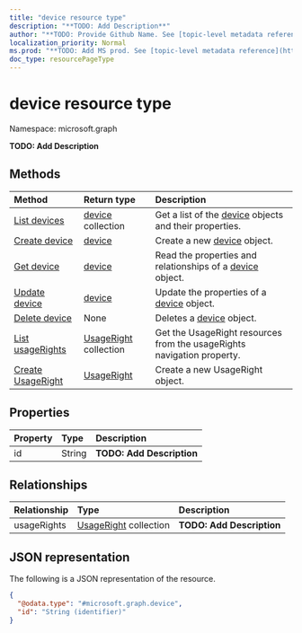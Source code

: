 ```yaml
---
title: "device resource type"
description: "**TODO: Add Description**"
author: "**TODO: Provide Github Name. See [topic-level metadata reference](https://msgo.azurewebsites.net/add/document/guidelines/metadata.html#topic-level-metadata)**"
localization_priority: Normal
ms.prod: "**TODO: Add MS prod. See [topic-level metadata reference](https://msgo.azurewebsites.net/add/document/guidelines/metadata.html#topic-level-metadata)**"
doc_type: resourcePageType
---
```


# device resource type

Namespace: microsoft.graph

**TODO: Add Description**

## Methods
|Method|Return type|Description|
|:---|:---|:---|
|[List devices](../api/device-list.md)|[device](../resources/device.md) collection|Get a list of the [device](../resources/device.md) objects and their properties.|
|[Create device](../api/device-post-devices.md)|[device](../resources/device.md)|Create a new [device](../resources/device.md) object.|
|[Get device](../api/device-get.md)|[device](../resources/device.md)|Read the properties and relationships of a [device](../resources/device.md) object.|
|[Update device](../api/device-update.md)|[device](../resources/device.md)|Update the properties of a [device](../resources/device.md) object.|
|[Delete device](../api/device-delete.md)|None|Deletes a [device](../resources/device.md) object.|
|[List usageRights](../api/device-list-usagerights.md)|[UsageRight](../resources/usageright.md) collection|Get the UsageRight resources from the usageRights navigation property.|
|[Create UsageRight](../api/device-post-usagerights.md)|[UsageRight](../resources/usageright.md)|Create a new UsageRight object.|

## Properties
|Property|Type|Description|
|:---|:---|:---|
|id|String|**TODO: Add Description**|

## Relationships
|Relationship|Type|Description|
|:---|:---|:---|
|usageRights|[UsageRight](../resources/usageright.md) collection|**TODO: Add Description**|

## JSON representation
The following is a JSON representation of the resource.
<!-- {
  "blockType": "resource",
  "keyProperty": "id",
  "@odata.type": "microsoft.graph.device",
  "baseType": "",
  "openType": false
}
-->
``` json
{
  "@odata.type": "#microsoft.graph.device",
  "id": "String (identifier)"
}
```

